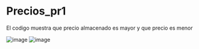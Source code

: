 # Precios_pr1
El codigo muestra que precio almacenado es mayor y que precio es menor

![image](https://github.com/user-attachments/assets/20d8b949-0bad-42e0-a90d-35ba5cae58aa)
![image](https://github.com/user-attachments/assets/c6e2d920-e8cc-4522-b080-1728b8349f70)
